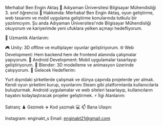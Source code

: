
Merhaba! Ben Engin Aktaş 👋
Adıyaman Üniversitesi Bilgisayar Mühendisliği 3. sınıf öğrencisi
🚀 Hakkımda:
Merhaba! Ben Engin Aktaş, oyun geliştirme, web tasarımı ve mobil uygulama geliştirme konularında tutkulu bir yazılımcıyım. Şu anda Adıyaman Üniversitesi'nde Bilgisayar Mühendisliği okuyorum ve kariyerimde yeni ufuklara yelken açmayı hedefliyorum.

🌟 Uzmanlık Alanlarım:

🎮 Unity: 3D offline ve multiplayer oyunlar geliştiriyorum.
🌐 Web Development: Hem backend hem de frontend alanında çalışmalar yapıyorum.
📱 Android Development: Mobil uygulamalar tasarlayıp geliştiriyorum.
🎨 Blender: 3D modelleme ve animasyon üzerinde çalışıyorum.
🎯 Gelecek Hedeflerim:

Yurt dışındaki şirketlerde çalışmak ve dünya çapında projelerde yer almak.
Kendi oyun şirketimi kurup, oyunlarımı Steam gibi platformlarda kullanıcılarla buluşturmak.
Android uygulamalar ve web siteleri tasarlayıp, kullanıcıların hayatını kolaylaştıracak projeler geliştirmek.
⚡ İlgi Alanlarım:

Satranç ♟️
Gezmek ✈️
Kod yazmak 💻
📫 Bana Ulaşın:

Instagram: enginakt_s
Email: enginakt21@gmail.com
